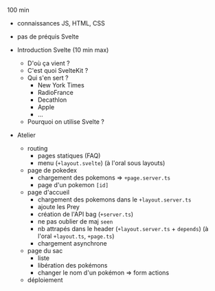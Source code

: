 100 min

- connaissances JS, HTML, CSS
- pas de préquis Svelte

- Introduction Svelte (10 min max)
  - D'où ça vient ?
  - C'est quoi SvelteKit ?
  - Qui s'en sert ?
    - New York Times
    - RadioFrance
    - Decathlon
    - Apple
    - ...
  - Pourquoi on utilise Svelte ?

- Atelier
  - routing
    - pages statiques (FAQ)
    - menu (`+layout.svelte`) (à l'oral sous layouts)
  - page de pokedex
    - chargement des pokemons => `+page.server.ts`
    - page d'un pokemon `[id]`
  - page d'accueil
    - chargement des pokemons dans le `+layout.server.ts`
    - ajoute les Prey
    - création de l'API bag (`+server.ts`)
    - ne pas oublier de maj `seen`
    - nb attrapés dans le header (`+layout.server.ts` + `depends`) (à l'oral `+layout.ts`, `+page.ts`)
    - chargement asynchrone
  - page du sac
    - liste
    - libération des pokémons
    - changer le nom d'un pokémon => form actions
  - déploiement
